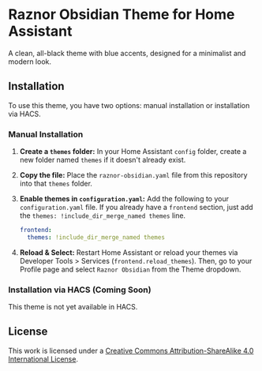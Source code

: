 # Raznor Obsidian Theme for Home Assistant

A clean, all-black theme with blue accents, designed for a minimalist and modern look.

## Installation

To use this theme, you have two options: manual installation or installation via HACS.

### Manual Installation

1.  **Create a `themes` folder:** In your Home Assistant `config` folder, create a new folder named `themes` if it doesn't already exist.
2.  **Copy the file:** Place the `raznor-obsidian.yaml` file from this repository into that `themes` folder.
3.  **Enable themes in `configuration.yaml`:** Add the following to your `configuration.yaml` file. If you already have a `frontend` section, just add the `themes: !include_dir_merge_named themes` line.

    ```yaml
    frontend:
      themes: !include_dir_merge_named themes
    ```
4.  **Reload & Select:** Restart Home Assistant or reload your themes via Developer Tools > Services (`frontend.reload_themes`). Then, go to your Profile page and select `Raznor Obsidian` from the Theme dropdown.

### Installation via HACS (Coming Soon)

This theme is not yet available in HACS.

## License
This work is licensed under a [Creative Commons Attribution-ShareAlike 4.0 International License](http://creativecommons.org/licenses/by-sa/4.0/).
